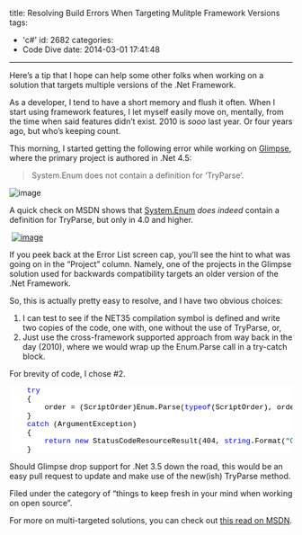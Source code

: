 title: Resolving Build Errors When Targeting Mulitple Framework Versions
tags:
  - 'c#'
id: 2682
categories:
  - Code Dive
date: 2014-03-01 17:41:48
---

Here’s a tip that I hope can help some other folks when working on a solution that targets multiple versions of the .Net Framework.

As a developer, I tend to have a short memory and flush it often. When I start using framework features, I let myself easily move on, mentally, from the time when said features didn’t exist. 2010 is _sooo_ last year. Or four years ago, but who’s keeping count.

This morning, I started getting the following error while working on [Glimpse](http://github.com/glimpse/glimpse), where the primary project is authored in .Net 4.5:
 > System.Enum does not contain a definition for ‘TryParse’. 

![image](https://jcblogimages.blob.core.windows.net/img/2014/03/image.png "image")

A quick check on MSDN shows that [System.Enum](http://msdn.microsoft.com/en-us/library/dd783499(v=vs.110).aspx) _does indeed_ contain a definition for TryParse, but only in 4.0 and higher.

&nbsp;[![image](https://jcblogimages.blob.core.windows.net/img/2014/03/image_thumb.png "image")](https://jcblogimages.blob.core.windows.net/img/2014/03/image1.png)

If you peek back at the Error List screen cap, you’ll see the hint to what was going on in the “Project” column. Namely, one of the projects in the Glimpse solution used for backwards compatibility targets an older version of the .Net Framework.

So, this is actually pretty easy to resolve, and I have two obvious choices:

1.  I can test to see if the NET35 compilation symbol is defined and write two copies of the code, one with, one without the use of TryParse, or,
2.  Just use the cross-framework supported approach from way back in the day (2010), where we would wrap up the Enum.Parse call in a try-catch block. 

For brevity of code, I chose #2\. 
<pre class="csharpcode">    <span class="kwrd">try</span>
    {
        order = (ScriptOrder)Enum.Parse(<span class="kwrd">typeof</span>(ScriptOrder), orderName);
    }
    <span class="kwrd">catch</span> (ArgumentException)
    {
        <span class="kwrd">return</span> <span class="kwrd">new</span> StatusCodeResourceResult(404, <span class="kwrd">string</span>.Format(<span class="str">"Could not resolve ScriptOrder for value provided '{0}'."</span>, orderName));
    }</pre>
<style type="text/css">.csharpcode, .csharpcode pre
{
	font-size: small;
	color: black;
	font-family: consolas, "Courier New", courier, monospace;
	background-color: #ffffff;
	/*white-space: pre;*/
}
.csharpcode pre { margin: 0em; }
.csharpcode .rem { color: #008000; }
.csharpcode .kwrd { color: #0000ff; }
.csharpcode .str { color: #006080; }
.csharpcode .op { color: #0000c0; }
.csharpcode .preproc { color: #cc6633; }
.csharpcode .asp { background-color: #ffff00; }
.csharpcode .html { color: #800000; }
.csharpcode .attr { color: #ff0000; }
.csharpcode .alt 
{
	background-color: #f4f4f4;
	width: 100%;
	margin: 0em;
}
.csharpcode .lnum { color: #606060; }
</style>

Should Glimpse drop support for .Net 3.5 down the road, this would be an easy pull request to update and make use of the new(ish) TryParse method.

Filed under the category of “things to keep fresh in your mind when working on open source”.

For more on multi-targeted solutions, you can check out [this read on MSDN](http://msdn.microsoft.com/en-us/library/vstudio/bb398197(v=vs.120).aspx).